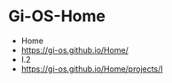 # Gi-OS-Home
- Home 
 -  https://gi-os.github.io/Home/
- I.2
 - https://gi-os.github.io/Home/projects/I
